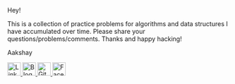 Hey!

This is a collection of practice problems for algorithms and data structures I have accumulated over time. Please share your questions/problems/comments. Thanks and happy hacking!

Aakshay

<a href="linkedin.com/in/aakshaysubramaniam">
  <img border="0" alt="LinkedIn - Aakshay Subramaniam"         src="https://media.licdn.com/mpr/mpr/shrink_200_200/AAEAAQAAAAAAAANyAAAAJGRlZTNlZDQwLTk4YTItNDA1MS04MzBjLWJmNGQ5M2RmZGUxYw.png" width="30" height="30">
</a>

<a href="blog.aakshay.com">
  <img border="0" alt="Blog - Aakshay Subramaniam" src="https://seeklogo.com/images/B/blogger-b-logo-CAB2EB5FA1-seeklogo.com.png" width="30" height="30">
</a>

<a href="https://github.com/aakshays">
  <img border="0" alt="Github - Aakshay Subramaniam" src="https://seeklogo.com/images/G/github-mark-logo-BF9B96FEA9-seeklogo.com.png" width="30" height="30">
</a>

<a href="https://www.facebook.com/aakshay.subramaniam">
  <img border="0" alt="Facebook - Aakshay Subramaniam" src="https://marketplace.canva.com/MAB0h--l5Ig/1/thumbnail/canva-blue-facebook-logo-social-media-icon-MAB0h--l5Ig.png" width="30" height="30">
</a>

